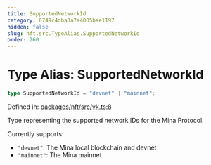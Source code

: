 ```yaml
---
title: SupportedNetworkId
category: 6749c4dba3a7a4005bae1197
hidden: false
slug: nft.src.TypeAlias.SupportedNetworkId
order: 260
---
```


# Type Alias: SupportedNetworkId

```ts
type SupportedNetworkId = "devnet" | "mainnet";
```

Defined in: [packages/nft/src/vk.ts:8](https://github.com/zkcloudworker/minatokens-lib/blob/main/packages/nft/src/vk.ts#L8)

Type representing the supported network IDs for the Mina Protocol.

Currently supports:
- `"devnet"`: The Mina local blockchain and devnet
- `"mainnet"`: The Mina mainnet
